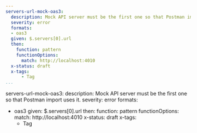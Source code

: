 ```yaml
---
servers-url-mock-oas3:
  description: Mock API server must be the first one so that Postman import uses it.
  severity: error
  formats:
  - oas3
  given: $.servers[0].url
  then:
    function: pattern
    functionOptions:
      match: http://localhost:4010
  x-status: draft
  x-tags:
      - Tag       
...
```

servers-url-mock-oas3:
  description: Mock API server must be the first one so that Postman import uses it.
  severity: error
  formats:
  - oas3
  given: $.servers[0].url
  then:
    function: pattern
    functionOptions:
      match: http://localhost:4010
  x-status: draft
  x-tags:
      - Tag       